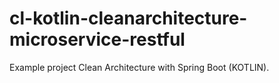 # cl-kotlin-cleanarchitecture-microservice-restful
Example project Clean Architecture with Spring Boot (KOTLIN).
